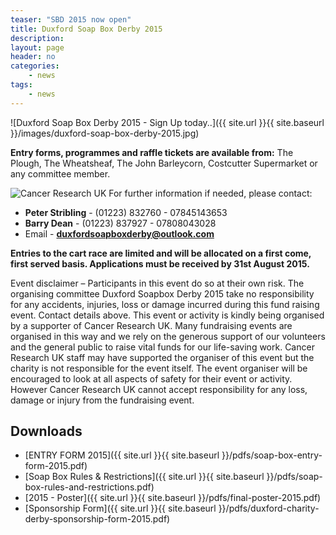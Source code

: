 ```yaml
---
teaser: "SBD 2015 now open"
title: Duxford Soap Box Derby 2015
description:
layout: page
header: no
categories:
    - news
tags:
    - news
---
```


![Duxford Soap Box Derby 2015 - Sign Up today..]({{ site.url }}{{ site.baseurl }}/images/duxford-soap-box-derby-2015.jpg)

**Entry forms, programmes and raffle tickets are available from:** The Plough, The Wheatsheaf, The John Barleycorn, Costcutter Supermarket or any committee member.

![Cancer Research UK](http://www.cancerresearchuk.org/sites/all/themes/custom/cruk/logo.png) For further information if needed, please contact:

- **Peter Stribling** \- (01223) 832760 \- 07845143653
- **Barry Dean** \- (01223) 837927 \- 07808043028
- Email \- **duxfordsoapboxderby@outlook.com**

**Entries to the cart race are limited and will be allocated on a first come, first served basis. Applications must be received by 31st August 2015.**

Event disclaimer – Participants in this event do so at their own risk. The organising committee Duxford Soapbox Derby 2015 take no responsibility for any accidents, injuries, loss or damage incurred during this fund raising event. Contact details above. This event or activity is kindly being organised by a supporter of Cancer Research UK. Many fundraising events are organised in this way and we rely on the generous support of our volunteers and the general public to raise vital funds for our life-saving work. Cancer Research UK staff may have supported the organiser of this event but the charity is not responsible for the event itself. The event organiser will be encouraged to look at all aspects of safety for their event or activity. However Cancer Research UK cannot accept responsibility for any loss, damage or injury from the fundraising event.

## Downloads

* [ENTRY FORM 2015]({{ site.url }}{{ site.baseurl }}/pdfs/soap-box-entry-form-2015.pdf)
* [Soap Box Rules & Restrictions]({{ site.url }}{{ site.baseurl }}/pdfs/soap-box-rules-and-restrictions.pdf)
* [2015 - Poster]({{ site.url }}{{ site.baseurl }}/pdfs/final-poster-2015.pdf)
* [Sponsorship Form]({{ site.url }}{{ site.baseurl }}/pdfs/duxford-charity-derby-sponsorship-form-2015.pdf)

